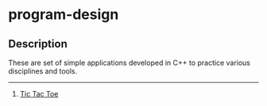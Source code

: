 # program-design

## Description

These are set of simple applications developed in C++ to practice various disciplines and tools.

---
1. [Tic Tac Toe](./tictactoe/)
